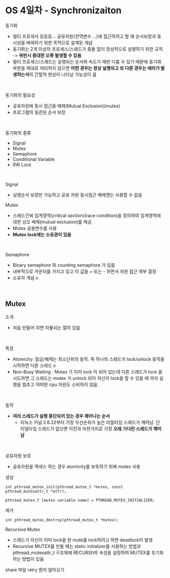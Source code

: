 # OS 4일차 - Synchronizaiton

동기화
- 멀티 프로세서 등등등... 공유자원(전역변수 ...)에 접근하려고 할 때 순서보장과 동시성을 배재하기 위한 목적으로 설계된 개념
- 동기화는 2개 이상의 프로세스/스레드가 충돌 없이 정상적으로 실행하기 위한 규칙 -> **위반시 중대한 오류 발생할 수 있음**
- 멀티 프로세스/스레드는 실행되는 순서와 속도가 매번 다를 수 있기 때문에 동기화 부분을 제대로 처리하지 않으면 **어떤 경우는 정상 실행되고 또 다른 경우는 에러가 발생하는식**의 간혈적 현상이 나타날 가능성이 큼  
<br/>

동기화의 필요성
- 공유자원에 동시 접근을 배제(Mutual Exclusion)(mutex)
- 프로그램의 일관된 순서 보장  
<br/>

동기화의 종류
- Signal
- Mutex
- Semaphore
- Conditional Variable
- RW Lock  
<br/>

Signal
- 실행순서 보장만 가능하고 공유 자원 동시접근 배제엔는 사용할 수 없음  

Mutex
- 스레드간에 임게영역(critical section)(race condition)을 정의하여 임계영역에 대한 상오 배제(mutual exclusion)를 제공
- Mutex 공용변수를 사용
- **Mutex lock에는 소유권이 있음**  
<br/>

Semaphore
- Binary semaphore 와 counting semaphore 가 있음
- 내부적으로 카운터를 가지고 있고 이 값을 + 또는 - 하면서 자원 접근 여부 결정
- 소유자 개념 x  
<br/>


## Mutex

소개
- 처음 만들어 지면 자물쇠는 열려 있음  
<br/>

특징
- Atomicity: 잠금/해제는 최소단위의 동작. 즉 하나의 스레드가 lock/unlock 동작을 시작하면 다른 스레드 x
- Non-Busy Waiting : Mutex 가 이미 lock 이 되어 있는데 다른 스레드가 lock 을 시도하면 그 스레드는 mutex 가 unlock 되어 자신이 lock을 할 수 있을 때 까지 실행을 멈추고 어떠한 cpu 자원도 소비하지 않음  
<br/>

동작
- **여러 스레드가 실행 중단되어 있는 경우 깨어나는 순서**
    * 리눅스 커널 2.6.22부터 가장 우선순위가 높은 리얼타임 스레드가 깨어남. 단 리얼타임 스레드가 없으면 이전과 마찬가지로 가장 **오래 기다린 스레드가 깨어남**  
<br/>

공유자원 보호
- 공유자원을 액세스 하는 경우 atomicity를 보호하기 위해 mutex 사용

생성
<pre><code>int pthread_mutex_init(pthread_mutex_t *mutex, const pthread_mutexattr_t *attr);</code></pre>

<pre><code>pthread_mutex_t [mutex variable name] = PTHREAD_MUTEX_INITIALIZER;</code></pre>

제거
<pre><code>int pthread_mutex_destroy(pthread_mutex_t *mutex);</code></pre>

Recursive Mutex
- 스레드가 자신이 이미 lock을 한 mute를 lock하려고 하면 deadlock이 발생
- Recursive MUTEX를 만들 때는 static initializer를 사용하는 방법과 pthread_mutexattr_t 구조체에 RECURSIVE 속성을 설정하여 MUTEX를 초기화 하는 방법이 있음


share 파일 retry 뭔지 알아오기
